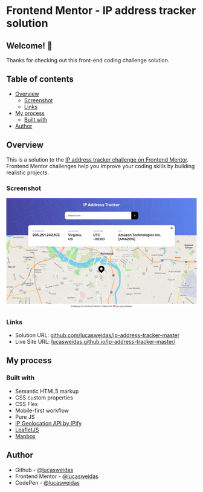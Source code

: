 # Frontend Mentor - IP address tracker solution

## Welcome! 👋

Thanks for checking out this front-end coding challenge solution.

## Table of contents

- [Overview](#overview)
  - [Screenshot](#screenshot)
  - [Links](#links)
- [My process](#my-process)
  - [Built with](#built-with)
- [Author](#author)

## Overview

This is a solution to the [IP address tracker challenge on Frontend Mentor](https://www.frontendmentor.io/challenges/ip-address-tracker-I8-0yYAH0). Frontend Mentor challenges help you improve your coding skills by building realistic projects.

### Screenshot

![Preview for the IP address tracker](./preview/desktop-preview.jpg)

### Links

- Solution URL: [github.com/lucasweidas/ip-address-tracker-master](https://github.com/lucasweidas/ip-address-tracker-master)
- Live Site URL: [lucasweidas.github.io/ip-address-tracker-master/](https://lucasweidas.github.io/ip-address-tracker-master/)

## My process

### Built with

- Semantic HTML5 markup
- CSS custom properties
- CSS Flex
- Mobile-first workflow
- Pure JS
- [IP Geolocation API by IPify](https://geo.ipify.org/)
- [LeafletJS](https://leafletjs.com/)
- [Mapbox](https://www.mapbox.com/)

## Author

- Github - [@lucasweidas](https://github.com/LucasWeidas)
- Frontend Mentor - [@lucasweidas](https://www.frontendmentor.io/profile/lucasweidas)
- CodePen - [@lucasweidas](https://codepen.io/lucasweidas)
